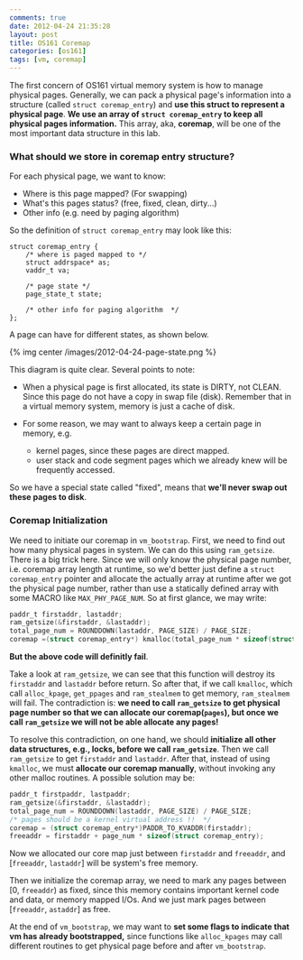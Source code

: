 ```yaml
---
comments: true
date: 2012-04-24 21:35:28
layout: post
title: OS161 Coremap
categories: [os161]
tags: [vm, coremap]
---
```


The first concern of OS161 virtual memory system is how to manage physical
pages. Generally, we can pack a physical page's information into a structure
(called `struct coremap_entry`) and **use this struct to represent a physical page**. 
**We use an array of `struct coremap_entry` to keep all physical pages information.** 
This array, aka, **coremap**, will be one of the most important data structure in this lab.

<!-- more -->

### What should we store in coremap entry structure?

For each physical page, we want to know:

 - Where is this page mapped? (For swapping)
 - What's this pages status? (free, fixed, clean, dirty...)
 - Other info (e.g. need by paging algorithm)

So the definition of `struct coremap_entry` may look like this:

```
struct coremap_entry { 
    /* where is paged mapped to */
    struct addrspace* as; 
    vaddr_t va;

    /* page state */ 
    page_state_t state;

    /* other info for paging algorithm  */
};
```

A page can have for different states, as shown below.

{% img center /images/2012-04-24-page-state.png %}

This diagram is quite clear. Several points to note:

 - When a physical page is first allocated, its state is DIRTY, not CLEAN. Since this
 page do not have a copy in swap file (disk). Remember that in a virtual memory
 system, memory is just a cache of disk.

 - For some reason, we may want to always keep a certain page in memory, e.g.
    - kernel pages, since these pages are direct mapped.
    - user stack and code segment pages which we already knew will be frequently accessed. 

  So we have a special state called "fixed", means that **we'll never swap out these 
  pages to disk**.


### Coremap Initialization

We need to initiate our coremap in `vm_bootstrap`. First, we need to find out
how many physical pages in system. We can do this using `ram_getsize`. There
is a big trick here. Since we will only know the physical page number, i.e.
coremap array length at runtime, so we'd better just define a `struct coremap_entry`
pointer and allocate the actually array at runtime after we got the physical
page number, rather than use a statically defined array with some MACRO like
`MAX_PHY_PAGE_NUM`. So at first glance, we may write:

```c
paddr_t firstaddr, lastaddr; 
ram_getsize(&firstaddr, &lastaddr); 
total_page_num = ROUNDDOWN(lastaddr, PAGE_SIZE) / PAGE_SIZE; 
coremap =(struct coremap_entry*) kmalloc(total_page_num * sizeof(struct coremap_entry)); 
```

**But the above code will definitly fail**. 


Take a look at `ram_getsize`,
we can see that this function will destroy its `firstaddr` and `lastaddr`
before return. So after that, if we call `kmalloc`, which call `alloc_kpage`,
`get_ppages` and `ram_stealmem` to get memory, `ram_stealmem` will fail. The
contradiction is: **we need to call `ram_getsize` to get physical page number
so that we can allocate our coremap(`pages`), but once we call `ram_getsize` we
will not be able allocate any pages!**

To resolve this contradiction, on one hand, we should **initialize all other
data structures, e.g., locks, before we call `ram_getsize`**. Then we call
`ram_getsize` to get `firstaddr` and `lastaddr`. After that, instead of using
`kmalloc`, we must **allocate our coremap manually**, without invoking any
other malloc routines. A possible solution may be:

```c
paddr_t firstpaddr, lastpaddr;
ram_getsize(&firstaddr, &lastaddr); 
total_page_num = ROUNDDOWN(lastaddr, PAGE_SIZE) / PAGE_SIZE; 
/* pages should be a kernel virtual address !!  */
coremap = (struct coremap_entry*)PADDR_TO_KVADDR(firstaddr); 
freeaddr = firstaddr + page_num * sizeof(struct coremap_entry); 
```

Now we allocated our core map just between `firstaddr` and `freeaddr`, and
[`freeaddr`, `lastaddr`] will be system's free memory.

Then we initialize the coremap array, we need to mark any pages between [0,
`freeaddr`) as fixed, since this memory contains important kernel code and
data, or memory mapped I/Os. And we just mark pages between [`freeaddr`,
`astaddr`] as free.

At the end of `vm_bootstrap`, we may want to **set some flags to indicate that
vm has already bootstrapped,** since functions like `alloc_kpages` may call
different routines to get physical page before and after `vm_bootstrap`.
